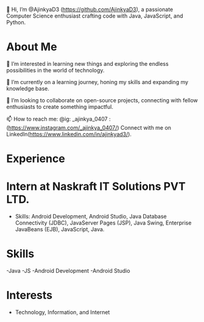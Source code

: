 👋 Hi, I’m @AjinkyaD3 (https://github.com/AjinkyaD3), a passionate Computer Science enthusiast crafting code with Java, JavaScript, and Python.

# About Me

👀 I’m interested in learning new things and exploring the endless possibilities in the world of technology.

🌱 I’m currently on a learning journey, honing my skills and expanding my knowledge base.

💞️ I’m looking to collaborate on open-source projects, connecting with fellow enthusiasts to create something impactful.

📫 How to reach me: @ig: _ajinkya_0407 :(https://www.instagram.com/_ajinkya_0407/)
 Connect with me on LinkedIn(https://www.linkedin.com/in/ajinkyad3/).

# Experience

# Intern at Naskraft IT Solutions PVT LTD.

- Skills: Android Development, Android Studio, Java Database Connectivity (JDBC), JavaServer Pages (JSP), Java Swing, Enterprise JavaBeans (EJB), JavaScript, Java.


# Skills
-Java
-JS
-Android Development
-Android Studio


# Interests

- Technology, Information, and Internet
